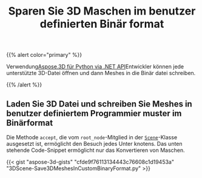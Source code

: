 ﻿---
title: Sparen Sie 3D Maschen im benutzer definierten Binär format
type: docs
weight: 20
url: /de/python-net/save-3d-meshes-in-custom-binary-format/
description: Mithilfe von Aspose.3D für Python via .NET API können Entwickler jede unterstützte 3D-Datei öffnen und dann Netze in die benutzer definierte Binär datei schreiben.
---
{{% alert color="primary" %}}

Verwendung[Aspose.3D für Python via .NET API](https://products.aspose.com/3d/python-net/)Entwickler können jede unterstützte 3D-Datei öffnen und dann Meshes in die Binär datei schreiben.

{{% /alert %}}
## **Laden Sie 3D Datei und schreiben Sie Meshes in benutzer definiertem Programmier muster im Binärformat**
Die Methode `accept`, die vom `root_node`-Mitglied in der [`Scene`](https://reference.aspose.com/3d/net/aspose.threed/scene)-Klasse ausgesetzt ist, ermöglicht den Besuch jedes Unter knotens. Das unten stehende Code-Snippet ermöglicht nur das Konvertieren von Maschen.

{{< gist "aspose-3d-gists" "cfde9f76113134443c76608c1d19453a" "3DScene-Save3DMeshesInCustomBinaryFormat.py" >}}
